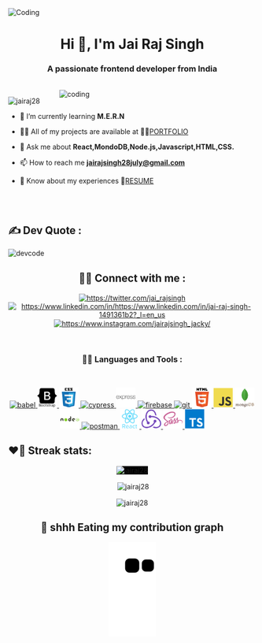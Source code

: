 <!-- ![Master-Header]() -->
<img  alt="Coding" width="100%" height="400px" margin-left="50%" src="https://www.lambdatest.com/resources/images/news24.gif">
<h1 align="center">Hi 👋, I'm Jai Raj Singh</h1>
<h3 align="center">A passionate frontend developer from India</h3>
<br/>
<img align="right" alt="coding" width="400" src="https://media.tenor.com/-UygBh3nnfEAAAAC/coding.gif">

<p align="left">

 <img src="https://komarev.com/ghpvc/?username=jairaj28&label=Profile%20views&color=0e75b6&style=flat" alt="jairaj28" /> </p>

- 🌱 I’m currently learning **M.E.R.N**

- 👨‍💻 All of my projects are available at 🙋‍♂️[PORTFOLIO](https://jairaj28.github.io/)

- 💬 Ask me about **React,MondoDB,Node.js,Javascript,HTML,CSS.**

- 📫 How to reach me **jairajsingh28july@gmail.com**

- 📄 Know about my experiences 🤞[RESUME](https://drive.google.com/file/d/1tDUUMOm3fcji4iai-6-18Yxyzz7a7uIs/view?usp=sharing)
<br/>
<br/>
<h2>✍️ Dev Quote :</h2>
<img  height="200" width="600" src="https://quotefancy.com/media/wallpaper/3840x2160/2000910-Joel-Spolsky-Quote-Good-software-like-wine-takes-time.jpg" alt="devcode">
<br/>
<h2 align="center">🙋‍♂️ Connect with me :</h2>
<p align="center">
<a href="https://twitter.com/https://twitter.com/jai_rajsingh" target="blank"><img align="center" src="https://raw.githubusercontent.com/rahuldkjain/github-profile-readme-generator/master/src/images/icons/Social/twitter.svg" alt="https://twitter.com/jai_rajsingh" height="30" width="40" /></a>
<a href="https://linkedin.com/in/https://www.linkedin.com/in/https://www.linkedin.com/in/jai-raj-singh-1491361b2?_l=en_us" target="blank"><img align="center" src="https://raw.githubusercontent.com/rahuldkjain/github-profile-readme-generator/master/src/images/icons/Social/linked-in-alt.svg" alt="https://www.linkedin.com/in/https://www.linkedin.com/in/jai-raj-singh-1491361b2?_l=en_us" height="30" width="40" /></a>
<a href="https://www.instagram.com/jairajsingh_jacky/" target="blank"><img align="center" src="https://raw.githubusercontent.com/rahuldkjain/github-profile-readme-generator/master/src/images/icons/Social/instagram.svg" alt="https://www.instagram.com/jairajsingh_jacky/" height="30" width="40" /></a>
</p>
<br/>
<h3 align="center">👨‍💻 Languages and Tools :</h3>
<br/>
<p align="center">
 <a href="https://babeljs.io/" target="_blank" rel="noreferrer">
 <img src="https://www.vectorlogo.zone/logos/babeljs/babeljs-icon.svg" alt="babel" width="40" height="40"/>
 </a> 
<a href="https://getbootstrap.com" target="_blank" rel="noreferrer">
 <img src="https://raw.githubusercontent.com/devicons/devicon/master/icons/bootstrap/bootstrap-plain-wordmark.svg" alt="bootstrap" width="40" height="40"/> 
</a> 
<a href="https://www.w3schools.com/css/" target="_blank" rel="noreferrer">
 <img src="https://raw.githubusercontent.com/devicons/devicon/master/icons/css3/css3-original-wordmark.svg" alt="css3" width="40" height="40"/> 
</a> 
<a href="https://www.cypress.io" target="_blank" rel="noreferrer">
 <img src="https://raw.githubusercontent.com/simple-icons/simple-icons/6e46ec1fc23b60c8fd0d2f2ff46db82e16dbd75f/icons/cypress.svg" alt="cypress" width="40" height="40"/>
 </a>
 <a href="https://expressjs.com" target="_blank" rel="noreferrer"> 
<img src="https://raw.githubusercontent.com/devicons/devicon/master/icons/express/express-original-wordmark.svg" alt="express" width="40" height="40"/>
 </a>
 <a href="https://firebase.google.com/" target="_blank" rel="noreferrer">
 <img src="https://www.vectorlogo.zone/logos/firebase/firebase-icon.svg" alt="firebase" width="40" height="40"/>
 </a>
 <a href="https://git-scm.com/" target="_blank" rel="noreferrer">
 <img src="https://www.vectorlogo.zone/logos/git-scm/git-scm-icon.svg" alt="git" width="40" height="40"/>
 </a>
 <a href="https://www.w3.org/html/" target="_blank" rel="noreferrer"> 
<img src="https://raw.githubusercontent.com/devicons/devicon/master/icons/html5/html5-original-wordmark.svg" alt="html5" width="40" height="40"/> 
</a>
 <a href="https://developer.mozilla.org/en-US/docs/Web/JavaScript" target="_blank" rel="noreferrer"> 
<img src="https://raw.githubusercontent.com/devicons/devicon/master/icons/javascript/javascript-original.svg" alt="javascript" width="40" height="40"/>
 </a>
 <a href="https://www.mongodb.com/" target="_blank" rel="noreferrer">
 <img src="https://raw.githubusercontent.com/devicons/devicon/master/icons/mongodb/mongodb-original-wordmark.svg" alt="mongodb" width="40" height="40"/> 
</a>
 <a href="https://nodejs.org" target="_blank" rel="noreferrer"> 
<img src="https://raw.githubusercontent.com/devicons/devicon/master/icons/nodejs/nodejs-original-wordmark.svg" alt="nodejs" width="40" height="40"/> 
</a> 
<a href="https://postman.com" target="_blank" rel="noreferrer">
 <img src="https://www.vectorlogo.zone/logos/getpostman/getpostman-icon.svg" alt="postman" width="40" height="40"/>
 </a> 
<a href="https://reactjs.org/" target="_blank" rel="noreferrer"> 
<img src="https://raw.githubusercontent.com/devicons/devicon/master/icons/react/react-original-wordmark.svg" alt="react" width="40" height="40"/>
 </a>
 <a href="https://redux.js.org" target="_blank" rel="noreferrer">
 <img src="https://raw.githubusercontent.com/devicons/devicon/master/icons/redux/redux-original.svg" alt="redux" width="40" height="40"/>
 </a> 
<a href="https://sass-lang.com" target="_blank" rel="noreferrer">
 <img src="https://raw.githubusercontent.com/devicons/devicon/master/icons/sass/sass-original.svg" alt="sass" width="40" height="40"/>
 </a>
 <a href="https://www.typescriptlang.org/" target="_blank" rel="noreferrer"> 
<img src="https://raw.githubusercontent.com/devicons/devicon/master/icons/typescript/typescript-original.svg" alt="typescript" width="40" height="40"/>
 </a> </p>
<h2>❤️‍🔥 Streak stats:</h2>
<p align="center"><img style="background:black" align="center" width="300" src="https://github-readme-stats.vercel.app/api/top-langs?username=jairaj28&show_icons=true&locale=en&layout=compact&theme=react&hide_border=true&bg_color=18122B" alt="jairaj28" /></p>

<p align="center">&nbsp;<img align="center" src="https://github-readme-stats.vercel.app/api?username=jairaj28&show_icons=true&locale=en&theme=react&hide_border=true&bg_color=18122B" alt="jairaj28" /></p>

<p align="center"><img align="center" src="https://github-readme-streak-stats.herokuapp.com/?user=jairaj28&theme=react&hide_border=true&bg_color=18122B" alt="jairaj28" /></p>
<h2 align="center">🐍 shhh Eating my contribution graph</h2>
<div align="center"> 
<img  src="https://github.com/JAIRAJ28/JAIRAJ28/blob/output/github-contribution-grid-snake.svg" style="background-color: black" alt="SNAKE_GIF">
</div>
